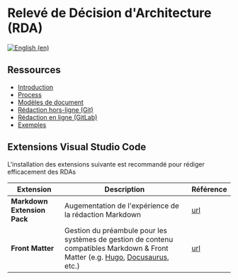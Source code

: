 # Relevé de Décision d'Architecture (RDA)

[![English (en)](https://img.shields.io/badge/lang-en-red.svg)](/README.en.md)

## Ressources

* [Introduction](/docs/adrs/README.md)
* [Process](/docs/adrs/process.md)
* [Modèles de document](/docs/adrs/templates)
* [Rédaction hors-ligne (Git)](docs/adrs/instructions/offline_git.md)
* [Rédaction en ligne (GitLab)](docs/adrs/instructions/online-gitlab.md)
* [Exemples](/docs/adrs/examples)

## Extensions Visual Studio Code

L'installation des extensions suivante est recommandé pour rédiger efficacement des RDAs

| Extension | Description | Référence |
| --- | --- | --- |
| **Markdown Extension Pack** | Augementation de l'expérience de la rédaction Markdown | [url](https://marketplace.visualstudio.com/items?itemName=bat67.markdown-extension-pack) |
| **Front Matter** | Gestion du préambule pour les systèmes de gestion de contenu compatibles Markdown & Front Matter (e.g. [Hugo](https://gohugo.io/), [Docusaurus](https://docusaurus.io/), etc.) | [url](https://marketplace.visualstudio.com/items?itemName=eliostruyf.vscode-front-matter) |
